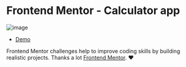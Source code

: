 # Frontend Mentor - Calculator app

![image](https://user-images.githubusercontent.com/102714303/199200987-f80f1ab2-0835-4ba9-be64-575e45618a6d.png)

- [Demo](https://nastakalow.github.io/Calculator-App/)

Frontend Mentor challenges help to improve coding skills by building realistic projects. Thanks a lot [Frontend Mentor](https://www.frontendmentor.io). ❤

